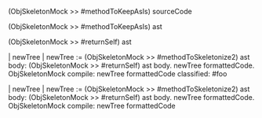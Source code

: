 (ObjSkeletonMock >> #methodToKeepAsIs) sourceCode
	

(ObjSkeletonMock >> #methodToKeepAsIs) ast
	
(ObjSkeletonMock >> #returnSelf) ast
	
| newTree |	
newTree := 
	(ObjSkeletonMock >> #methodToSkeletonize2) ast body: 
		(ObjSkeletonMock >> #returnSelf) ast body.
newTree formattedCode.
ObjSkeletonMock compile: newTree formattedCode classified: #foo


| newTree |	
newTree := 
	(ObjSkeletonMock >> #methodToSkeletonize2) ast body: 
		(ObjSkeletonMock >> #returnSelf) ast body.
newTree formattedCode.
ObjSkeletonMock compile: newTree formattedCode